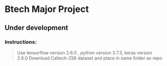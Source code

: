 # Btech Major Project

## Under development

### Instructions:
 > Use tensorflow version 2.6.0 , python version 3.7.3, keras version 2.6.0
 > Download Caltech-256 dataset and place in same folder as repo
